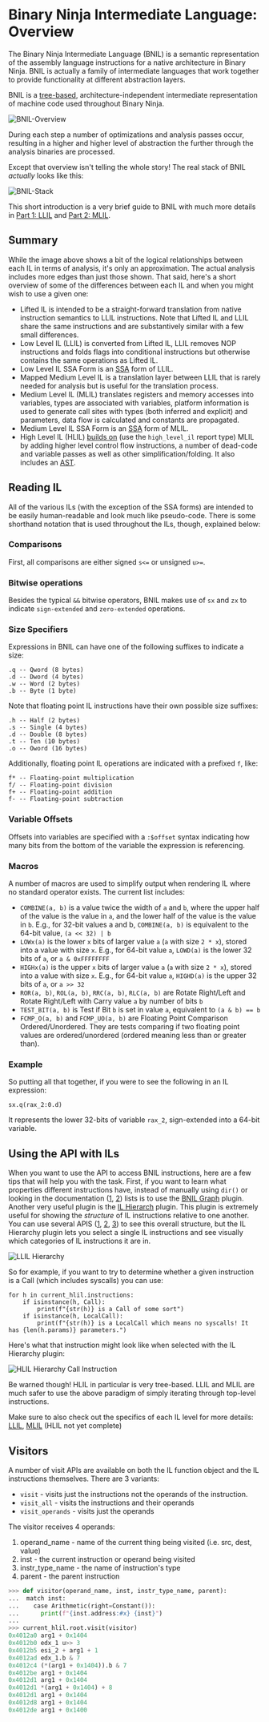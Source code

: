 # Binary Ninja Intermediate Language: Overview

The Binary Ninja Intermediate Language (BNIL) is a semantic representation of the assembly language instructions for a native architecture in Binary Ninja.  BNIL is actually a family of intermediate languages that work together to provide functionality at different abstraction layers. 

BNIL is a [tree-based](https://raw.githubusercontent.com/withzombies/bnil-graph/master/images/graph.png), architecture-independent intermediate representation of machine code used throughout Binary Ninja.

![BNIL-Overview](../img/BNIL-overview.png)

During each step a number of optimizations and analysis passes occur, resulting in a higher and higher level of abstraction the further through the analysis binaries are processed.

Except that overview isn't telling the whole story! The real stack of BNIL _actually_ looks like this:

![BNIL-Stack](../img/BNIL.png)

This short introduction is a very brief guide to BNIL with much more details in [Part 1: LLIL](bnil-llil.md) and [Part 2: MLIL](bnil-mlil.md).

## Summary

While the image above shows a bit of the logical relationships between each IL in terms of analysis, it's only an approximation. The actual analysis includes more edges than just those shown. That said, here's a short overview of some of the differences between each IL and when you might wish to use a given one:

- Lifted IL is intended to be a straight-forward translation from native instruction semantics to LLIL instructions. Note that Lifted IL and LLIL share the same instructions and are substantively similar with a few small differences.
- Low Level IL (LLIL) is converted from Lifted IL, LLIL removes NOP instructions and folds flags into conditional instructions but otherwise contains the same operations as Lifted IL.
- Low Level IL SSA Form is an [SSA](https://en.wikipedia.org/wiki/Static_single_assignment_form) form of LLIL.
- Mapped Medium Level IL is a translation layer between LLIL that is rarely needed for analysis but is useful for the translation process.
- Medium Level IL (MLIL) translates registers and memory accesses into variables, types are associated with variables, platform information is used to generate call sites with types (both inferred and explicit) and parameters, data flow is calculated and constants are propagated.
- Medium Level IL SSA Form is an [SSA](https://en.wikipedia.org/wiki/Static_single_assignment_form) form of MLIL.
- High Level IL (HLIL) [builds on](https://api.binary.ninja/binaryninja.function-module.html#binaryninja.function.Function.request_debug_report) (use the `high_level_il` report type) MLIL by adding higher level control flow instructions, a number of dead-code and variable passes as well as other simplification/folding. It also includes an [AST](https://api.binary.ninja/binaryninja.highlevelil-module.html#binaryninja.highlevelil.HighLevelILInstruction.ast).


## Reading IL

All of the various ILs (with the exception of the SSA forms) are intended to be easily human-readable and look much like pseudo-code. There is some shorthand notation that is used throughout the ILs, though, explained below:

### Comparisons

First, all comparisons are either signed `s<=` or unsigned `u>=`.


### Bitwise operations

Besides the typical `&&` bitwise operators, BNIL makes use of `sx` and `zx` to indicate `sign-extended` and `zero-extended` operations.

### Size Specifiers

Expressions in BNIL can have one of the following suffixes to indicate a size:

```
.q -- Qword (8 bytes)
.d -- Dword (4 bytes)
.w -- Word (2 bytes)
.b -- Byte (1 byte)
```

Note that floating point IL instructions have their own possible size suffixes:

```
.h -- Half (2 bytes)
.s -- Single (4 bytes)
.d -- Double (8 bytes)
.t -- Ten (10 bytes)
.o -- Oword (16 bytes)
```

Additionally, floating point IL operations are indicated with a prefixed `f`, like:

```
f* -- Floating-point multiplication
f/ -- Floating-point division
f+ -- Floating-point addition
f- -- Floating-point subtraction
```

### Variable Offsets

Offsets into variables are specified with a `:$offset` syntax indicating how many bits from the bottom of the variable the expression is referencing.

### Macros

A number of macros are used to simplify output when rendering IL where no standard operator exists. The current list includes:

* `COMBINE(a, b)` is a value twice the width of `a` and `b`, where the upper half of the value is the value in `a`, and the lower half of the value is the value in `b`. E.g., for 32-bit values a and b, `COMBINE(a, b)` is equivalent to the 64-bit value, `(a << 32) | b`
* `LOWx(a)` is the lower `x` bits of larger value `a` (`a` with size `2 * x`), stored into a value with size `x`. E.g., for 64-bit value `a`, `LOWD(a)` is the lower 32 bits of `a`, or `a & 0xFFFFFFFF`
* `HIGHx(a)` is the upper `x` bits of larger value `a` (`a` with size `2 * x`), stored into a value with size `x`. E.g., for 64-bit value `a`, `HIGHD(a)` is the upper 32 bits of `a`, or `a >> 32`
* `ROR(a, b)`, `ROL(a, b)`, `RRC(a, b)`, `RLC(a, b)` are Rotate Right/Left and Rotate Right/Left with Carry value `a` by number of bits `b`
* `TEST_BIT(a, b)` is Test if Bit `b` is set in value `a`, equivalent to `(a & b) == b`
* `FCMP_O(a, b)` and `FCMP_UO(a, b)` are Floating Point Comparison Ordered/Unordered. They are tests comparing if two floating point values are ordered/unordered (ordered meaning less than or greater than).

### Example

So putting all that together, if you were to see the following in an IL expression:

```
sx.q(rax_2:0.d)
```

It represents the lower 32-bits of variable `rax_2`, sign-extended into a 64-bit variable.

## Using the API with ILs

When you want to use the API to access BNIL instructions, here are a few tips that will help you with the task. First, if you want to learn what properties different instructions have, instead of manually using `dir()` or looking in the documentation ([1](https://docs.binary.ninja/dev/bnil-llil.html#the-instructions), [2](https://docs.binary.ninja/dev/bnil-mlil.html#the-instruction-set)) lists is to use the [BNIL Graph](https://github.com/Vector35/community-plugins#:~:text=BNIL%20Instruction%20Graph) plugin. Another very useful plugin is the [IL Hierarch](https://github.com/Vector35/community-plugins#:~:text=into%20Binary%20Ninja.-,ilhierarchy,-Fabian%20Freyer) plugin. This plugin is extremely useful for showing the _structure_ of IL instructions relative to one another. You can use several APIS ([1](https://api.binary.ninja/binaryninja.lowlevelil-module.html#binaryninja.lowlevelil.LowLevelILInstruction.show_llil_hierarchy), [2](https://api.binary.ninja/binaryninja.mediumlevelil-module.html#binaryninja.mediumlevelil.MediumLevelILInstruction.show_mlil_hierarchy), [3](https://api.binary.ninja/binaryninja.highlevelil-module.html#binaryninja.highlevelil.HighLevelILInstruction.show_hlil_hierarchy)) to see this overall structure, but the IL Hierarchy plugin lets you select a single IL instructions and see visually which categories of IL instructions it are in. 

![LLIL Hierarchy](../img/llil-hierarchy.png)

So for example, if you want to try to determine whether a given instruction is a Call (which includes syscalls) you can use:

```
for h in current_hlil.instructions:
    if isinstance(h, Call):
        print(f"{str(h)} is a Call of some sort")
    if isinstance(h, LocalCall):
        print(f"{str(h)} is a LocalCall which means no syscalls! It has {len(h.params)} parameters.")
```

Here's what that instruction might look like when selected with the IL Hierarchy plugin:

![HLIL Hierarchy Call Instruction](../img/hlil-hierarchy-call.png)

Be warned though! HLIL in particular is very tree-based. LLIL and MLIL are much safer to use the above paradigm of simply iterating through top-level instructions. 

Make sure to also check out the specifics of each IL level for more details: [LLIL](https://docs.binary.ninja/dev/bnil-llil.html), [MLIL](https://docs.binary.ninja/dev/bnil-mlil.html) (HLIL not yet complete)

## Visitors

A number of visit APIs are available on both the IL function object and the IL instructions themselves. There are 3 variants:

* `visit` - visits just the instructions not the operands of the instruction.
* `visit_all` - visits the instructions and their operands
* `visit_operands` - visits just the operands

The visitor receives 4 operands:

1. operand_name - name of the current thing being visited (i.e. src, dest, value)
1. inst - the current instruction or operand being visited
1. instr_type_name - the name of instruction's type
1. parent - the parent instruction

```python
>>> def visitor(operand_name, inst, instr_type_name, parent):
...  match inst:
...    case Arithmetic(right=Constant()):
...      print(f"{inst.address:#x} {inst}")
... 
>>> current_hlil.root.visit(visitor)
0x4012a0 arg1 + 0x1404
0x4012b0 edx_1 u>> 3
0x4012b5 esi_2 + arg1 + 1
0x4012ad edx_1.b & 7
0x4012c4 (*(arg1 + 0x1404)).b & 7
0x4012be arg1 + 0x1404
0x4012d1 arg1 + 0x1404
0x4012d1 *(arg1 + 0x1404) + 8
0x4012d1 arg1 + 0x1404
0x4012d8 arg1 + 0x1404
0x4012de arg1 + 0x1400
```
